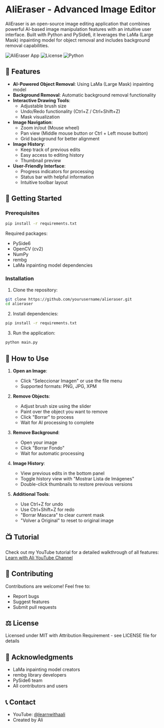 # AliEraser - Advanced Image Editor

AliEraser is an open-source image editing application that combines powerful AI-based image manipulation features with an intuitive user interface. Built with Python and PySide6, it leverages the LaMa (Large Mask) inpainting model for object removal and includes background removal capabilities.

![AliEraser App](https://img.shields.io/badge/App-AliEraser-blue)
![License](https://img.shields.io/badge/License-Open%20Source-green)
![Python](https://img.shields.io/badge/Python-3.7%2B-yellow)

## 🌟 Features

- **AI-Powered Object Removal**: Using LaMa (Large Mask) inpainting model
- **Background Removal**: Automatic background removal functionality
- **Interactive Drawing Tools**: 
  - Adjustable brush size
  - Undo/Redo functionality (Ctrl+Z / Ctrl+Shift+Z)
  - Mask visualization
- **Image Navigation**:
  - Zoom in/out (Mouse wheel)
  - Pan view (Middle mouse button or Ctrl + Left mouse button)
  - Grid background for better alignment
- **Image History**:
  - Keep track of previous edits
  - Easy access to editing history
  - Thumbnail preview
- **User-Friendly Interface**:
  - Progress indicators for processing
  - Status bar with helpful information
  - Intuitive toolbar layout

## 🚀 Getting Started

### Prerequisites

```bash
pip install -r requirements.txt
```

Required packages:
- PySide6
- OpenCV (cv2)
- NumPy
- rembg
- LaMa inpainting model dependencies

### Installation

1. Clone the repository:
```bash
git clone https://github.com/yourusername/alieraser.git
cd alieraser
```

2. Install dependencies:
```bash
pip install -r requirements.txt
```

3. Run the application:
```bash
python main.py
```

## 🎯 How to Use

1. **Open an Image**:
   - Click "Seleccionar Imagen" or use the file menu
   - Supported formats: PNG, JPG, XPM

2. **Remove Objects**:
   - Adjust brush size using the slider
   - Paint over the object you want to remove
   - Click "Borrar" to process
   - Wait for AI processing to complete

3. **Remove Background**:
   - Open your image
   - Click "Borrar Fondo"
   - Wait for automatic processing

4. **Image History**:
   - View previous edits in the bottom panel
   - Toggle history view with "Mostrar Lista de Imágenes"
   - Double-click thumbnails to restore previous versions

5. **Additional Tools**:
   - Use Ctrl+Z for undo
   - Use Ctrl+Shift+Z for redo
   - "Borrar Mascara" to clear current mask
   - "Volver a Original" to reset to original image

## 📺 Tutorial

Check out my YouTube tutorial for a detailed walkthrough of all features:
[Learn with Ali YouTube Channel](https://youtube.com/@learnwithaali)

## 🤝 Contributing

Contributions are welcome! Feel free to:
- Report bugs
- Suggest features
- Submit pull requests

## ⚖️ License

Licensed under MIT with Attribution Requirement - see LICENSE file for details

## 🙏 Acknowledgments

- LaMa inpainting model creators
- rembg library developers
- PySide6 team
- All contributors and users

## 📞 Contact

- YouTube: [@learnwithaali](https://youtube.com/@learnwithaali)
- Created by Ali
